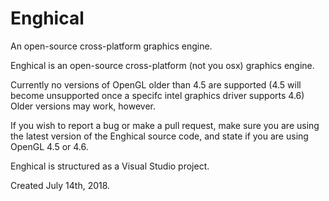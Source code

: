 # Enghical
An open-source cross-platform graphics engine.

Enghical is an open-source cross-platform (not you osx) graphics engine.

Currently no versions of OpenGL older than 4.5 are supported (4.5 will become unsupported once a specifc intel graphics driver supports 4.6) Older versions may work, however.

If you wish to report a bug or make a pull request, make sure you are using the latest version of the Enghical source code, and state if you are using OpenGL 4.5 or 4.6.

Enghical is structured as a Visual Studio project.

Created July 14th, 2018.
